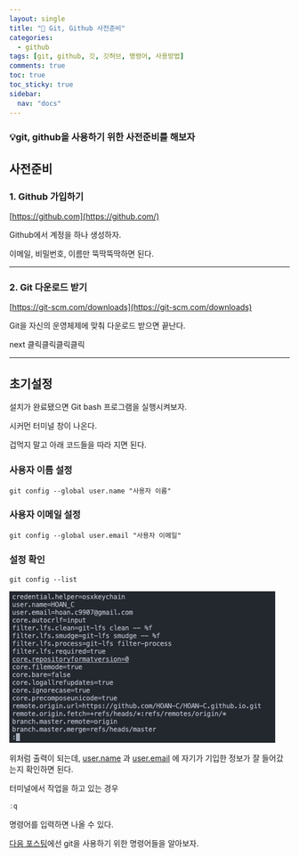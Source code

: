 ```yaml
---
layout: single
title: "💾 Git, Github 사전준비"
categories:
  - github
tags: [git, github, 깃, 깃허브, 명령어, 사용방법]
comments: true
toc: true
toc_sticky: true
sidebar:
  nav: "docs"
---
```


### 💡git, github을 사용하기 위한 사전준비를 해보자

## 사전준비

### 1. Github 가입하기

[https://github.com](https://github.com/)

Github에서 계정을 하나 생성하자.

이메일, 비밀번호, 이름만 뚝딱뚝딱하면 된다.

---

### 2. Git 다운로드 받기

[https://git-scm.com/downloads](https://git-scm.com/downloads)

Git을 자신의 운영체제에 맞춰 다운로드 받으면 끝난다.

next 클릭클릭클릭클릭

---

## 초기설정

설치가 완료됐으면 Git bash 프로그램을 실행시켜보자.

시커먼 터미널 창이 나온다.

겁먹지 말고 아래 코드들을 따라 지면 된다.

### 사용자 이름 설정

```
git config --global user.name "사용자 이름"
```

### 사용자 이메일 설정

```
git config --global user.email "사용자 이메일"
```

### 설정 확인

```
git config --list
```

![Untitled](/assets/img/221223/1.png)

위처럼 출력이 되는데, [user.name](http://user.name) 과 [user.email](http://user.email) 에 자기가 기입한 정보가 잘 들어갔는지 확인하면 된다.

터미널에서 작업을 하고 있는 경우

```jsx
:q
```

명령어를 입력하면 나올 수 있다.

[다음 포스팅](https://hoan-c.github.io/github/Git,-Github-사용방법,-명령어-정리/)에선 git을 사용하기 위한 명령어들을 알아보자.
